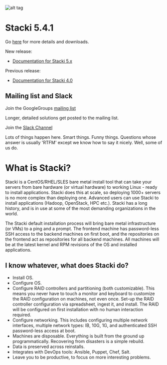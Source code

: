 ![alt tag](logo.png)


# Stacki 5.4.1

Go [here](https://github.com/Teradata/stacki/releases/tag/stacki-5.4.1) for more details and downloads.

New release:
* [Documentation for Stacki 5.x](https://github.com/Teradata/stacki/wiki)

Previous release:
* [Documentation for Stacki 4.0](https://github.com/Teradata/stacki-documentation-4.x/wiki)

## Mailing list and Slack

Join the GoogleGroups  [mailing list](https://groups.google.com/forum/#!forum/stacki)

Longer, detailed solutions get posted to the mailing list.

Join the [Slack Channel](https://join.slack.com/t/stacki/shared_invite/enQtMzEwOTIzMTIyOTk1LWMzMGJhZGUxNDc2ODczMDM1ODkwYmM5MGZlOWUxMTVmMDQ5NzZhZmVmNDEwZDIwZWY3NzVlOGM0NjIxMjJiYjY)

Lots of things happen here. Smart things. Funny things. Questions whose answer is usually 'RTFM' except we know how to say it nicely. Well, some of us do.

# What is Stacki?

Stacki is a CentOS/RHEL/SLES bare metal install tool that can take your servers from bare hardware (or virtual hardware) to working Linux - ready to install applications. Stacki does this at scale, so deploying 1000+ servers is no more complex than deploying one. Advanced users can use Stacki to install applications (Hadoop, OpenStack, HPC etc.). Stacki has a long history, and is in use at some of the most demanding organizations in the world.

The Stacki default installation process will bring bare metal infrastructure (or VMs) to a ping and a prompt. The frontend machine has password-less SSH access to the backend machines on first boot, and the repositories on the frontend act as repositories for all backend machines. All machines will be at the latest kernel and RPM revisions of the OS and installed applications.

## I know whatever, what does Stacki do?

* Install OS.
* Configure OS.
* Configure RAID controllers and partitioning (both customizable). This means you never have to touch a monitor and keyboard to customize the RAID configuration on machines, not even once. Set-up the RAID controller configuration via spreadsheet, ingest it, and install. The RAID will be configured on first installation with no human interaction required.
* Configure networking. This includes configuring multiple network interfaces, multiple network types: IB, 10G, 1G, and authenticated SSH password-less access at boot.
* Machines are disposable. Everything is built from the ground up programmatically. Recovering from disasters is a simple rebuild.
* Data is preserved across reinstalls.
* Integrates with DevOps tools: Ansible, Puppet, Chef, Salt.
* Leave you to be productive, to focus on more interesting problems.
